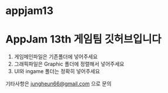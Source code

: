 # appjam13
AppJam 13th 게임팀 깃허브입니다
============================

1. 게임메인파일은 기존폴더에 넣어주세요
2. 그래픽파일은 Graphic 폴더에 정렬해서 넣어주세요
3. UI와 ingame 폴더는 정확히 넣어주세요

기타사항은 jungheun66@gmail.com 으로 문의

